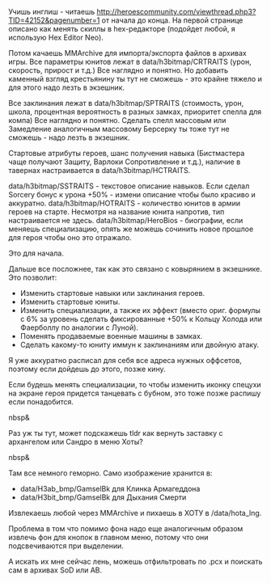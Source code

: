 Учишь инглиш - читаешь http://heroescommunity.com/viewthread.php3?TID=42152&pagenumber=1 от начала до конца.
На первой странице описано как менять скиллы в hex-редакторе (подойдет любой, я использую Hex Editor Neo).

Потом качаешь MMArchive для импорта/экспорта файлов в архивах игры.
Все параметры юнитов лежат в data/h3bitmap/CRTRAITS (урон, скорость, прирост и т.д.) Все наглядно и понятно.
Но добавить каменный взгляд крестьянину ты тут не сможешь - это крайне тяжело и для этого надо лезть в экзешник.

Все заклинания лежат в data/h3bitmap/SPTRAITS (стоимость, урон, школа, процентная вероятность в разных замках, приоритет спелла для компа) Все наглядно и понятно.
Сделать спелл массовым или Замедление аналогичным массовому Берсерку ты тоже тут не сможешь - надо лезть в экзешник.

Стартовые атрибуты героев, шанс получения навыка (Бистмастера чаще получают Защиту, Варлоки Сопротивление и т.д.), наличие в тавернах настраивается в data/h3bitmap/HCTRAITS.

data/h3bitmap/SSTRAITS - текстовое описание навыков. Если сделал Sorcery бонус к урона +50% - измени описание чтобы было красиво и аккуратно.
data/h3bitmap/HOTRAITS - количество юнитов в армии героев на старте. Несмотря на название юнита напротив, тип настраивается не здесь.
data/h3bitmap/HeroBios - биографии, если меняешь специализацию, опять же можешь сочинить новое прошлое для героя чтобы оно это отражало.

Это для начала.

Дальше все посложнее, так как это связано с ковырянием в экзешнике. Это позволит:
- Изменить стартовые навыки или заклинания героев.
- Изменить стартовые юниты.
- Изменить специализации, а также их эффект (вместо ориг. формулы с 6% за уровень сделать фиксированные +50% к Кольцу Холода или Фаерболлу по аналогии с Луной).
- Поменять продаваемые военные машины в замках.
- Сделать какому-то юниту иммун к заклинаниям или двойную атаку.

Я уже аккуратно расписал для себя все адреса нужных оффсетов, поэтому если дойдешь до этого, позже кину.

Если будешь менять специализации, то чтобы изменить иконку спецухи на экране героя придется танцевать с бубном, это тоже позже распишу если понадобится.

nbsp&

Раз уж ты тут, может подскажешь tldr как вернуть заставку с архангелом или Сандро в меню Хоты?

nbsp&

Там все немного геморно. Само изображение хранится в:
- data/H3ab_bmp/GamselBk для Клинка Армагеддона
- data/H3bit_bmp/GamselBk для Дыхания Смерти

Извлекаешь любой через MMArchive и пихаешь в ХОТУ в /data/hota_lng.

Проблема в том что помимо фона надо еще аналогичным образом извлечь фон для кнопок в главном меню, потому что они подсвечиваются при выделении.

А искать их мне сейчас лень, можешь отфильтровать по .pcx и поискать сам в архивах SoD или AB.
